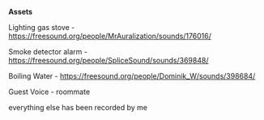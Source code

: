 **Assets**

Lighting gas stove - https://freesound.org/people/MrAuralization/sounds/176016/

Smoke detector alarm - https://freesound.org/people/SpliceSound/sounds/369848/

Boiling Water - https://freesound.org/people/Dominik_W/sounds/398684/

Guest Voice - roommate

everything else has been recorded by me
